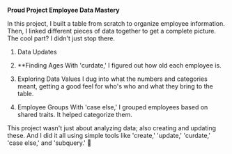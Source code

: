 **Proud Project Employee Data Mastery**

In this project, I built a table from scratch to organize employee information. Then, I linked different pieces of data together to get a complete picture. The cool part? I didn't just stop there.

1. Data Updates
2. **Finding Ages With 'curdate,' I figured out how old each employee is. 

3. Exploring Data Values I dug into what the numbers and categories meant, getting a good feel for who's who and what they bring to the table.

4. Employee Groups With 'case else,' I grouped employees based on shared traits. It helped categorize them.

This project wasn't just about analyzing data; also creating and updating these. And I did it all using simple tools like 'create,' 'update,' 'curdate,' 'case else,' and 'subquery.' 🚀
